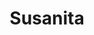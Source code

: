---
title: "Susanita"
url: /ciudad-del-este/susanita-avenida-general-bernardino-caballero/
shop: general
---